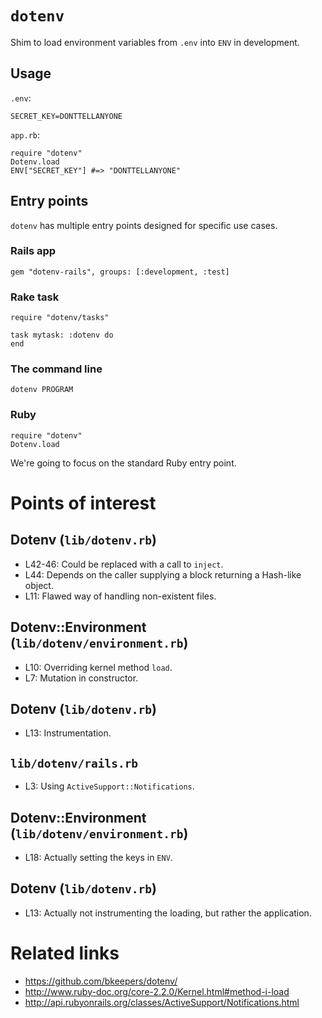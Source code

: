 # `dotenv`

Shim to load environment variables from `.env` into `ENV` in development.

## Usage

`.env`:

    SECRET_KEY=DONTTELLANYONE

`app.rb`:

    require "dotenv"
    Dotenv.load
    ENV["SECRET_KEY"] #=> "DONTTELLANYONE"

## Entry points

`dotenv` has multiple entry points designed for specific use cases.

### Rails app

    gem "dotenv-rails", groups: [:development, :test]

### Rake task

    require "dotenv/tasks"

    task mytask: :dotenv do
    end

### The command line

    dotenv PROGRAM

### Ruby

    require "dotenv"
    Dotenv.load

We're going to focus on the standard Ruby entry point.

# Points of interest

## Dotenv (`lib/dotenv.rb`)

- L42-46: Could be replaced with a call to `inject`.
- L44: Depends on the caller supplying a block returning a Hash-like object.
- L11: Flawed way of handling non-existent files.

## Dotenv::Environment (`lib/dotenv/environment.rb`)

- L10: Overriding kernel method `load`.
- L7: Mutation in constructor.

## Dotenv (`lib/dotenv.rb`)

- L13: Instrumentation.

## `lib/dotenv/rails.rb`

- L3: Using `ActiveSupport::Notifications`.

## Dotenv::Environment (`lib/dotenv/environment.rb`)

- L18: Actually setting the keys in `ENV`.

## Dotenv (`lib/dotenv.rb`)

- L13: Actually not instrumenting the loading, but rather the application.

# Related links

- https://github.com/bkeepers/dotenv/
- http://www.ruby-doc.org/core-2.2.0/Kernel.html#method-i-load
- http://api.rubyonrails.org/classes/ActiveSupport/Notifications.html

